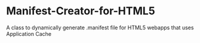 Manifest-Creator-for-HTML5
==========================

A class to dynamically generate .manifest file for HTML5 webapps that uses Application Cache